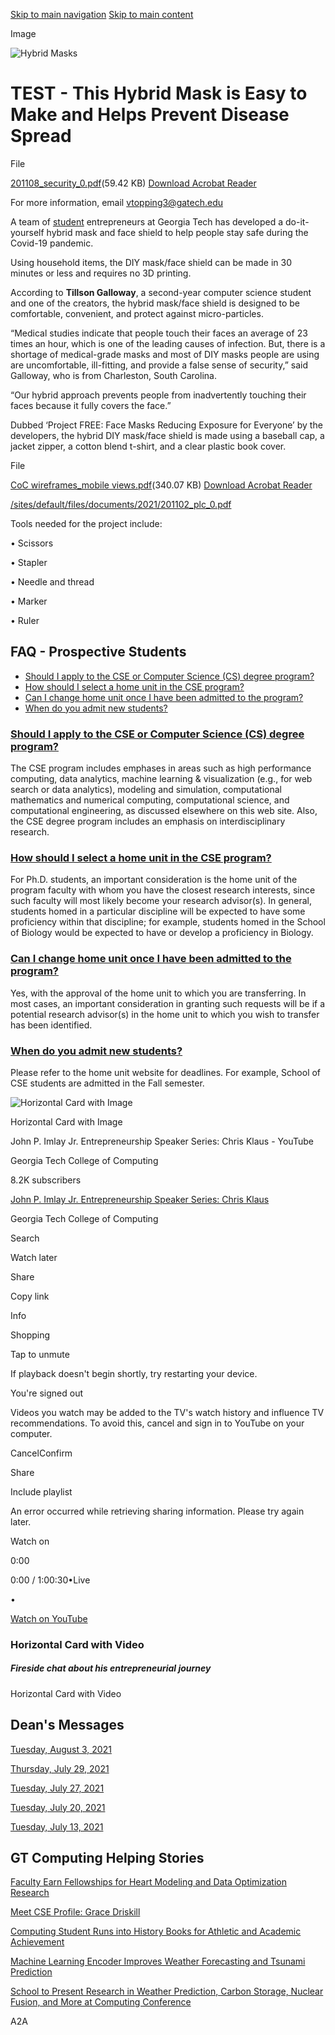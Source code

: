 [Skip to main navigation](https://www.cc.gatech.edu/test-hybrid-mask-easy-make-and-helps-prevent-disease-spread#main-navigation) [Skip to main content](https://www.cc.gatech.edu/test-hybrid-mask-easy-make-and-helps-prevent-disease-spread#main-content)

Image

![Hybrid Masks](https://www.cc.gatech.edu/sites/default/files/styles/main_850x478_/public/images/invenovate-diy-faceshields.jpg?itok=ygYub9Hp)

# TEST - This Hybrid Mask is Easy to Make and Helps Prevent Disease Spread

File

[201108\_security\_0.pdf](https://www.cc.gatech.edu/sites/default/files/documents/2021/201108_security_0.pdf)(59.42 KB) [Download Acrobat Reader](https://get.adobe.com/reader/)

For more information, email [vtopping3@gatech.edu](mailto:vtopping3@gatech.edu)

A team of [student](https://www.cc.gatech.edu/sites/default/files/documents/2021/CoC%20wireframes_mobile%20views.pdf) entrepreneurs at Georgia Tech has developed a do-it-yourself hybrid mask and face shield to help people stay safe during the Covid-19 pandemic.

Using household items, the DIY mask/face shield can be made in 30 minutes or less and requires no 3D printing.

According to **Tillson Galloway**, a second-year computer science student and one of the creators, the hybrid mask/face shield is designed to be comfortable, convenient, and protect against micro-particles.

“Medical studies indicate that people touch their faces an average of 23 times an hour, which is one of the leading causes of infection. But, there is a shortage of medical-grade masks and most of DIY masks people are using are uncomfortable, ill-fitting, and provide a false sense of security,” said Galloway, who is from Charleston, South Carolina.

“Our hybrid approach prevents people from inadvertently touching their faces because it fully covers the face.”

Dubbed ‘Project FREE: Face Masks Reducing Exposure for Everyone’ by the developers, the hybrid DIY mask/face shield is made using a baseball cap, a jacket zipper, a cotton blend t-shirt, and a clear plastic book cover.

File

[CoC wireframes\_mobile views.pdf](https://www.cc.gatech.edu/sites/default/files/documents/2021/CoC%20wireframes_mobile%20views_0.pdf)(340.07 KB) [Download Acrobat Reader](https://get.adobe.com/reader/)

[/sites/default/files/documents/2021/201102\_plc\_0.pdf](https://www.cc.gatech.edu/sites/default/files/documents/2021/201102_plc_0.pdf)

Tools needed for the project include:

• Scissors

• Stapler

• Needle and thread

• Marker

• Ruler

## FAQ - Prospective Students

- [Should I apply to the CSE or Computer Science (CS) degree program?](https://www.cc.gatech.edu/test-hybrid-mask-easy-make-and-helps-prevent-disease-spread#faq-Should-I-apply-to-the-CSE-or-Computer-Science-(CS)-degree-program?)
- [How should I select a home unit in the CSE program?](https://www.cc.gatech.edu/test-hybrid-mask-easy-make-and-helps-prevent-disease-spread#faq-How-should-I-select-a-home-unit-in-the-CSE-program?)
- [Can I change home unit once I have been admitted to the program?](https://www.cc.gatech.edu/test-hybrid-mask-easy-make-and-helps-prevent-disease-spread#faq-Can-I-change-home-unit-once-I-have-been-admitted-to-the-program?)
- [When do you admit new students?](https://www.cc.gatech.edu/test-hybrid-mask-easy-make-and-helps-prevent-disease-spread#faq-When-do-you-admit-new-students?)

### [Should I apply to the CSE or Computer Science (CS) degree program?](https://www.cc.gatech.edu/test-hybrid-mask-easy-make-and-helps-prevent-disease-spread\#faq-Should-I-apply-to-the-CSE-or-Computer-Science-(CS)-degree-program?)

The CSE program includes emphases in areas such as high performance computing, data analytics, machine learning & visualization (e.g., for web search or data analytics), modeling and simulation, computational mathematics and numerical computing, computational science, and computational engineering, as discussed elsewhere on this web site. Also, the CSE degree program includes an emphasis on interdisciplinary research.

### [How should I select a home unit in the CSE program?](https://www.cc.gatech.edu/test-hybrid-mask-easy-make-and-helps-prevent-disease-spread\#faq-How-should-I-select-a-home-unit-in-the-CSE-program?)

For Ph.D. students, an important consideration is the home unit of the program faculty with whom you have the closest research interests, since such faculty will most likely become your research advisor(s). In general, students homed in a particular discipline will be expected to have some proficiency within that discipline; for example, students homed in the School of Biology would be expected to have or develop a proficiency in Biology.

### [Can I change home unit once I have been admitted to the program?](https://www.cc.gatech.edu/test-hybrid-mask-easy-make-and-helps-prevent-disease-spread\#faq-Can-I-change-home-unit-once-I-have-been-admitted-to-the-program?)

Yes, with the approval of the home unit to which you are transferring. In most cases, an important consideration in granting such requests will be if a potential research advisor(s) in the home unit to which you wish to transfer has been identified.

### [When do you admit new students?](https://www.cc.gatech.edu/test-hybrid-mask-easy-make-and-helps-prevent-disease-spread\#faq-When-do-you-admit-new-students?)

Please refer to the home unit website for deadlines. For example, School of CSE students are admitted in the Fall semester.

![Horizontal Card with Image](https://www.cc.gatech.edu/sites/default/files/2021-04/Bachelors-Computational-Media%20-%20750x480.jpg)

Horizontal Card with Image

John P. Imlay Jr. Entrepreneurship Speaker Series: Chris Klaus - YouTube

Georgia Tech College of Computing

8.2K subscribers

[John P. Imlay Jr. Entrepreneurship Speaker Series: Chris Klaus](https://www.youtube.com/watch?v=whY-FJ6IqsA)

Georgia Tech College of Computing

Search

Watch later

Share

Copy link

Info

Shopping

Tap to unmute

If playback doesn't begin shortly, try restarting your device.

You're signed out

Videos you watch may be added to the TV's watch history and influence TV recommendations. To avoid this, cancel and sign in to YouTube on your computer.

CancelConfirm

Share

Include playlist

An error occurred while retrieving sharing information. Please try again later.

Watch on

0:00

0:00 / 1:00:30•Live

•

[Watch on YouTube](https://www.youtube.com/watch?v=whY-FJ6IqsA "Watch on YouTube")

### Horizontal Card with Video

##### Fireside chat about his entrepreneurial journey

Horizontal Card with Video

## Dean's Messages

[Tuesday, August 3, 2021](https://www.cc.gatech.edu/deans-desk-aug-3-2021)

[Thursday, July 29, 2021](https://www.cc.gatech.edu/deans-desk-july-29-2021)

[Tuesday, July 27, 2021](https://www.cc.gatech.edu/deans-desk-july-27-2021)

[Tuesday, July 20, 2021](https://www.cc.gatech.edu/deans-desk-july-20-2021)

[Tuesday, July 13, 2021](https://www.cc.gatech.edu/deans-desk-july-13-2021)

## GT Computing Helping Stories

[Faculty Earn Fellowships for Heart Modeling and Data Optimization Research](https://www.cc.gatech.edu/news/faculty-earn-fellowships-heart-modeling-and-data-optimization-research)

[Meet CSE Profile: Grace Driskill](https://www.cc.gatech.edu/news/meet-cse-profile-grace-driskill)

[Computing Student Runs into History Books for Athletic and Academic Achievement](https://www.cc.gatech.edu/news/computing-student-runs-history-books-athletic-and-academic-achievement)

[Machine Learning Encoder Improves Weather Forecasting and Tsunami Prediction](https://www.cc.gatech.edu/news/machine-learning-encoder-improves-weather-forecasting-and-tsunami-prediction)

[School to Present Research in Weather Prediction, Carbon Storage, Nuclear Fusion, and More at Computing Conference](https://www.cc.gatech.edu/news/school-present-research-weather-prediction-carbon-storage-nuclear-fusion-and-more-computing)

A2A